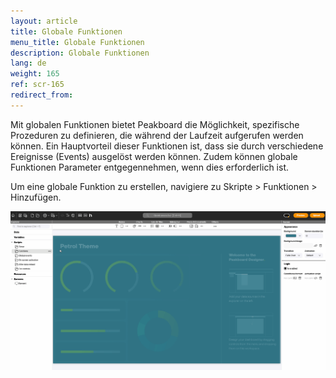 ```yaml
---
layout: article
title: Globale Funktionen
menu_title: Globale Funktionen
description: Globale Funktionen
lang: de
weight: 165
ref: scr-165
redirect_from:
---
```


Mit globalen Funktionen bietet Peakboard die Möglichkeit, spezifische Prozeduren zu definieren, die während der Laufzeit aufgerufen werden können. Ein Hauptvorteil dieser Funktionen ist, dass sie durch verschiedene Ereignisse (Events) ausgelöst werden können. Zudem können globale Funktionen Parameter entgegennehmen, wenn dies erforderlich ist.

Um eine globale Funktion zu erstellen, navigiere zu Skripte > Funktionen > Hinzufügen.

![Global_Function](/assets/images/scripting/Scripting_Beispiele/global-functions/en-global-function.gif)
